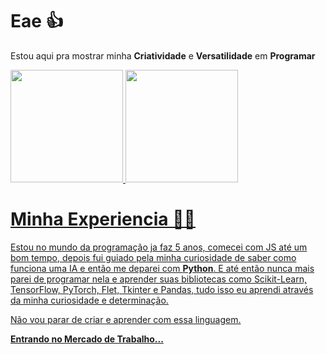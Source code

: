 <h1>Eae 👍</h1>
<p>Estou aqui pra mostrar minha <strong>Criatividade</strong> e <strong>Versatilidade</strong> em <strong>Programar</strong></p>


<div>
<a href="https://github.com/0nlySpirit">
<img loading="lazy" height="180em" src="https://github-readme-stats.vercel.app/api/top-langs/?username=G4brielXavier&layout=compact&langs_count=7&theme=dark"/>
<img loading="lazy" height="180em" src="https://github-readme-stats.vercel.app/api?username=G4brielXavier&show_icons=true&theme=dark&include_all_commits=true&count_private=true"/>
</div>


<h1>Minha Experiencia 🎒🥾</h1>
<p>
Estou no mundo da programação ja faz 5 anos, comecei com JS até um bom tempo, depois fui guiado pela minha curiosidade de saber como funciona uma IA e então me deparei com <strong >Python</strong>. E até então nunca mais parei de programar nela e aprender suas bibliotecas como Scikit-Learn, TensorFlow, PyTorch, Flet, Tkinter e Pandas, tudo isso eu aprendi através da minha curiosidade e determinação.
</p>

<p>Não vou parar de criar e aprender com essa linguagem.</p>
<p><strong>Entrando no Mercado de Trabalho...</strong></p>
